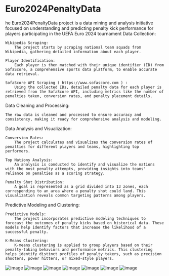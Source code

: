 # Euro2024PenaltyData
he Euro2024PenaltyData project is a data mining and analysis initiative focused on understanding and predicting penalty kick performance for players participating in the UEFA Euro 2024 tournament
Data Collection:

    Wikipedia Scraping:
        The project starts by scraping national team squads from Wikipedia, gathering detailed information about each player.

    Player Identification:
        Each player is then matched with their unique identifier (ID) from SofaScore, a comprehensive sports data platform, to enable accurate data retrieval. 

    SofaScore API Scraping ( https://www.sofascore.com ) :
        Using the collected IDs, detailed penalty data for each player is retrieved from the SofaScore API, including metrics like the number of penalties taken, conversion rates, and penalty placement details.

Data Cleaning and Processing:

    The raw data is cleaned and processed to ensure accuracy and consistency, making it ready for comprehensive analysis and modeling.

Data Analysis and Visualization:

    Conversion Rates:
        The project calculates and visualizes the conversion rates of penalties for different players and teams, highlighting top performers.

    Top Nations Analysis:
        An analysis is conducted to identify and visualize the nations with the most penalty attempts, providing insights into teams' reliance on penalties as a scoring strategy.

    Penalty Shot Distribution:
        A goal is represented as a grid divided into 13 zones, each corresponding to an area where a penalty shot could land. This visualization reveals common targeting patterns among players.

Predictive Modeling and Clustering:

    Predictive Models:
        The project incorporates predictive modeling techniques to forecast the outcomes of penalty kicks based on historical data. These models help identify factors that increase the likelihood of a successful penalty.

    K-Means Clustering:
        K-means clustering is applied to group players based on their penalty-taking behaviors and performance metrics. This clustering helps identify distinct profiles of penalty takers, such as precision shooters, power hitters, or mixed-style players.
  
![image](https://github.com/user-attachments/assets/cfffb48c-142f-452a-80cc-fb7c6d4e6504)
![image](https://github.com/user-attachments/assets/ac8e6ea2-36be-4ec8-94a8-ef8813c8b857)
![image](https://github.com/user-attachments/assets/51c58e08-3ba2-4801-8b3d-8ba54c3c1fc7)
![image](https://github.com/user-attachments/assets/67b0780c-4ede-477a-8831-7f98c0892b60)
![image](https://github.com/user-attachments/assets/190c2709-d2b1-4c60-b078-f278416bbd24)
![image](https://github.com/user-attachments/assets/f25125f0-2002-4c97-a4be-5b2f829772c3)
![image](https://github.com/user-attachments/assets/69554e01-3a80-42fa-92ca-f0b931068c22)



